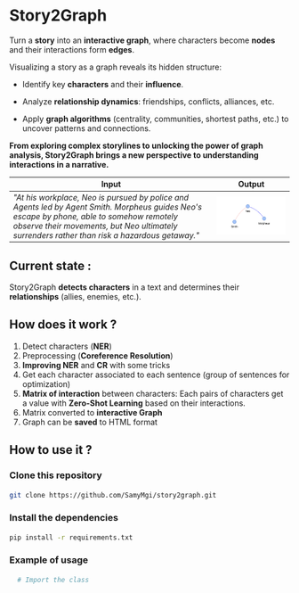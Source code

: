 # Story2Graph

Turn a **story** into an **interactive graph**, where characters become **nodes** and their interactions form **edges**.

Visualizing a story as a graph reveals its hidden structure:

* Identify key **characters** and their **influence**.

* Analyze **relationship dynamics**: friendships, conflicts, alliances, etc.

* Apply **graph algorithms** (centrality, communities, shortest paths, etc.) to uncover patterns and connections.

**From exploring complex storylines to unlocking the power of graph analysis, Story2Graph brings a new perspective to understanding interactions in a narrative.**

| Input                                          | Output                                   |
|------------------------------------------------|------------------------------------------|
| _"At his workplace, Neo is pursued by police and Agents led by Agent Smith. Morpheus guides Neo's escape by phone, able to somehow remotely observe their movements, but Neo ultimately surrenders rather than risk a hazardous getaway."_ | ![Output Example](img/matrix_sample.png) |


## Current state :

Story2Graph **detects characters** in a text and determines their **relationships** (allies, enemies, etc.).

## How does it work ?

1. Detect characters (**NER**)
2. Preprocessing (**Coreference Resolution**)
3. **Improving NER** and **CR** with some tricks
4. Get each character associated to each sentence (group of sentences for optimization)
5. **Matrix of interaction** between characters: Each pairs of characters get a value with **Zero-Shot Learning** based on their interactions.
6. Matrix converted to **interactive Graph**
7. Graph can be **saved** to HTML format

## How to use it ?

### Clone this repository
```bash
git clone https://github.com/SamyMgi/story2graph.git
```

### Install the dependencies
```bash
pip install -r requirements.txt
```
### Example of usage

```python
  # Import the class
```